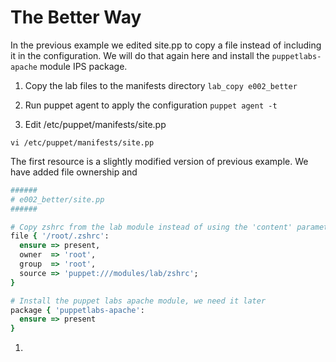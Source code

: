 # The Better Way

In the previous example we edited site.pp to copy a file instead of including it in the configuration. We will do that again here and install the `puppetlabs-apache` module IPS package.

1. Copy the lab files to the manifests directory
  `lab_copy e002_better`

2. Run puppet agent to apply the configuration
  `puppet agent -t`
3. Edit /etc/puppet/manifests/site.pp

  `vi /etc/puppet/manifests/site.pp`

The first resource is a slightly modified version of previous example. We have added file ownership and 
```ruby
######
# e002_better/site.pp
######

# Copy zshrc from the lab module instead of using the 'content' parameter
file { '/root/.zshrc':
  ensure => present,
  owner  => 'root',
  group  => 'root',
  source => 'puppet:///modules/lab/zshrc';
}

# Install the puppet labs apache module, we need it later
package { 'puppetlabs-apache':
  ensure => present
}
```

1. 

